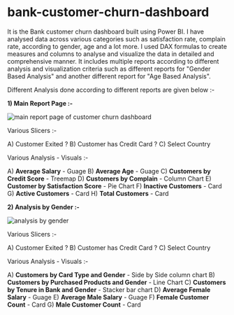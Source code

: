 # bank-customer-churn-dashboard
It is the Bank customer churn dashboard built using Power BI. I have analysed data across various categories such as satisfaction rate, complain rate, according to gender, age and a lot more.
I used DAX formulas to create measures and columns to analyse and visualize the data in detailed and comprehensive manner.
It includes multiple reports according to different analysis and visualization criteria such as different reports for "Gender Based Analysis" and another different report for "Age Based Analysis".

Different Analysis done according to different reports are given below :-

**1) Main Report Page :-**

![main report page of customer churn dashboard](https://github.com/ujjwal717/bank-customer-churn-dashboard/assets/93403224/020aac0b-65e1-4936-89fe-1e401d2425b9)


Various Slicers :- 

A) Customer Exited ?
B) Customer has Credit Card ?
C) Select Country 

Various Analysis - Visuals :- 

A) **Average Salary** - Guage
B) **Average Age** - Guage
C) **Customers by Credit Score** - Treemap
D) **Customers by Complain** - Column Chart
E) **Customer by Satisfaction Score** - Pie Chart
F) **Inactive Customers** - Card
G) **Active Customers** - Card
H) **Total Customers** - Card


**2) Analysis by Gender :-**

![analysis by gender](https://github.com/ujjwal717/bank-customer-churn-dashboard/assets/93403224/3f00ccc5-a486-4d3d-879a-4f2dab600ba1)



Various Slicers :- 

A) Customer Exited ?
B) Customer has Credit Card ?
C) Select Country 

Various Analysis - Visuals :- 

A) **Customers by Card Type and Gender** - Side by Side column chart
B) **Customers by Purchased Products and Gender** - Line Chart
C) **Customers by Tenure in Bank and Gender** - Stacker bar chart
D) **Average Female Salary** - Guage
E) **Average Male Salary** - Guage
F) **Female Customer Count** - Card
G) **Male Customer Count** - Card



